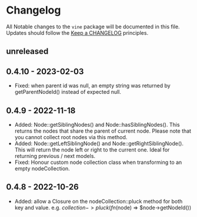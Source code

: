 # Changelog
All Notable changes to the `vine` package will be documented in this file. Updates should follow the [Keep a CHANGELOG](http://keepachangelog.com/)
principles.

## unreleased

## 0.4.10 - 2023-02-03
- Fixed: when parent id was null, an empty string was returned by getParentNodeId() instead of expected null.

## 0.4.9 - 2022-11-18
- Added: Node::getSiblingNodes() and Node::hasSiblingNodes(). This returns the nodes that share the parent of current node. Please note that you cannot collect root nodes via this method.
- Added: Node::getLeftSiblingNode() and Node::getRightSiblingNode(). This will return the node left or right to the current one. Ideal for returning previous / next models.
- Fixed: Honour custom node collection class when transforming to an empty nodeCollection.

## 0.4.8 - 2022-10-26
- Added: allow a Closure on the nodeCollection::pluck method for both key and value. e.g. $collection->pluck(fn($node) => $node->getNodeId())
